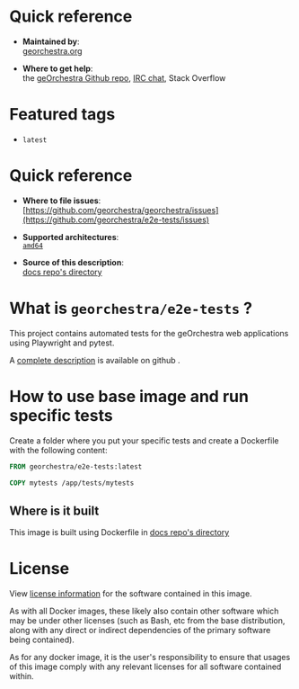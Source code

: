 # Quick reference

-    **Maintained by**:  
     [georchestra.org](https://www.georchestra.org/)

-    **Where to get help**:  
     the [geOrchestra Github repo](https://github.com/georchestra/georchestra), [IRC chat](https://matrix.to/#/#georchestra:osgeo.org), Stack Overflow

# Featured tags

- `latest`

# Quick reference

-	**Where to file issues**:  
     [https://github.com/georchestra/georchestra/issues](https://github.com/georchestra/e2e-tests/issues)

-	**Supported architectures**:   
     [`amd64`](https://hub.docker.com/r/amd64/docker/)

-	**Source of this description**:  
     [docs repo's directory](https://github.com/georchestra/e2e-tests/blob/main/DOCKER_HUB.md)

# What is `georchestra/e2e-tests` ?

This project contains automated tests for the geOrchestra web applications using Playwright and pytest.

A [complete description](https://github.com/georchestra/e2e-tests/blob/main/console/README.md) is available on github .

# How to use base image and run specific tests

Create a folder where you put your specific tests and create a Dockerfile with the following content:

```Dockerfile
FROM georchestra/e2e-tests:latest

COPY mytests /app/tests/mytests
```

## Where is it built

This image is built using Dockerfile in [docs repo's directory](https://github.com/georchestra/e2e-tests/blob/main/Dockerfile)

# License

View [license information](https://www.georchestra.org/software.html) for the software contained in this image.

As with all Docker images, these likely also contain other software which may be under other licenses (such as Bash, etc from the base distribution, along with any direct or indirect dependencies of the primary software being contained).

[//]: # (Some additional license information which was able to be auto-detected might be found in [the `repo-info` repository's georchestra/ directory]&#40;&#41;.)

As for any docker image, it is the user's responsibility to ensure that usages of this image comply with any relevant licenses for all software contained within.